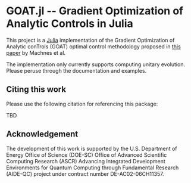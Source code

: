 # GOAT.jl -- Gradient Optimization of Analytic Controls in Julia 

This project is a [Julia](https://julialang.org/) implementation of the Gradient Optimization of Analytic conTrols (GOAT) optimal control methodology proposed in [this paper](https://journals.aps.org/prl/abstract/10.1103/PhysRevLett.120.150401) by Machnes et al.

The implementation only currently supports computing unitary evolution. Please peruse through the documentation and examples.

## Citing this work

Please use the following citation for referencing this package:

TBD


## Acknowledgement

The development of this work is supported by the U.S. Department of Energy Office of Science (DOE-SC) Office of Advanced Scientific Computing Research (ASCR) Advancing Integrated Development Environments for Quantum Computing through Fundamental Research (AIDE-QC) project under contract number DE-AC02-06CH11357.